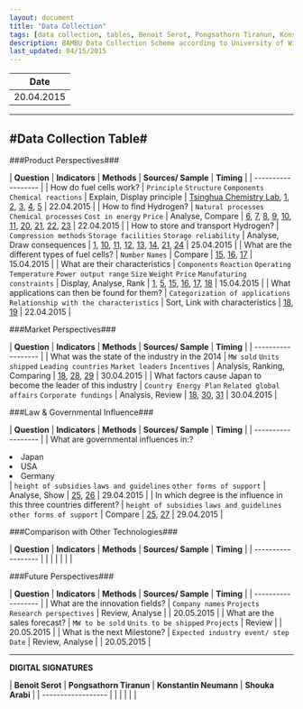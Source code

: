 ```yaml
---
layout: document
title: "Data Collection"
tags: [data collection, tables, Benoit Serot, Pongsathorn Tiranun, Konstantin Neumann, Shouka Arabi, BAMBU, fuel cell]
description: BAMBU Data Collection Scheme according to University of Wisconsin Extension lmguideslides
last_updated: 04/15/2015
---
```


|**Date**|
| ------------------ |
| 20.04.2015 |


----------
#Data Collection Table#
------

###Product Perspectives###

| **Question** | **Indicators** | **Methods** | **Sources/ Sample** | **Timing** |
| ------------------ |
| How do fuel cells work?                       | `Principle` `Structure` `Components` `Chemical reactions`                                                               | Explain, Display principle      | [Tsinghua Chemistry Lab], [1], [2], [3], [4], [5]      | 22.04.2015 |
| How to find Hydrogen?                         | `Natural processes` `Chemical processes` `Cost in energy` `Price`                                                       | Analyse, Compare                | [6], [7], [8], [9], [10], [11], [20], [21], [22], [23] | 22.04.2015 |
| How to store and transport Hydrogen?          | `Compression methods` `Storage facilities` `Storage reliability`                                                        | Analyse, Draw consequences      | [1], [10], [11], [12], [13], [14], [21], [24]          | 25.04.2015 |
| What are the different types of fuel cells?   | `Number` `Names`                                                                                                        | Compare                         | [15], [16], [17]                                       | 15.04.2015 |
| What are their characteristics                | `Components` `Reaction` `Operating Temperature` `Power output range` `Size` `Weight` `Price` `Manufaturing constraints` | Display, Analyse, Rank          | [1], [5], [15], [16], [17], [18]                       | 15.04.2015 |
| What applications can then be found for them? | `Categorization of applications` `Relationship with the characteristics`                                                | Sort, Link with characteristics | [18], [19]                                             | 22.04.2015 |

###Market Perspectives###

| **Question** | **Indicators** | **Methods** | **Sources/ Sample** | **Timing** |
| ------------------ |
| What was the state of the industry in the 2014                 | `MW sold` `Units shipped` `Leading countries` `Market leaders` `Incentives`  | Analysis, Ranking, Comparing | [18], [28], [29]  | 30.04.2015 |
| What factors cause Japan to become the leader of this industry | `Country Energy Plan` `Related global affairs` `Corporate fundings`          | Analysis, Review             | [18], [30], [31]  | 30.04.2015 |

###Law & Governmental Influence###

| **Question** | **Indicators** | **Methods** | **Sources/ Sample** | **Timing** |
| ------------------ |
| What are governmental influences in:? <li>Japan</li><li>USA</li><li>Germany</li>  | `height of subsidies` `laws and guidelines` `other forms of support`  | Analyse, Show | [25], [26] | 29.04.2015 |
| In which degree is the influence in this three countries different?               | `height of subsidies` `laws and guidelines` `other forms of support`  | Compare       | [25], [27] | 29.04.2015 |

###Comparison with Other Technologies###

| **Question** | **Indicators** | **Methods** | **Sources/ Sample** | **Timing** |
| ------------------ |
|  |  |  |  |  |

###Future Perspectives###

| **Question** | **Indicators** | **Methods** | **Sources/ Sample** | **Timing** |
| ------------------ |
| What are the innovation fields? | `Company names` `Projects` `Research perspectives` | Review, Analyse |  | 20.05.2015 |
| What are the sales forecast?    | `MW to be sold` `Units to be shipped` `Projects`   | Review          |  | 20.05.2015 |
| What is the next Milestone?     | `Expected industry event/ step` `Date`             | Review, Analyse |  | 20.05.2015 |

[Tsinghua Chemistry Lab]: ()
[1]: http://en.wikipedia.org/wiki/Fuel_cell
[2]: http://www.nedstack.com/technology/fuel-cell-setup#up
[3]: http://www.nedstack.com/technology/fuel-cell-principle
[4]: http://www.nedstack.com/technology/fuel-cell-faq
[5]: http://americanhistory.si.edu/fuelcells/basics.htm
[6]: http://www.hydrogen.energy.gov/production.html
[7]: http://www.nrel.gov/hydrogen/proj_production_delivery.html
[8]: http://www.eia.gov/energyexplained/index.cfm?page=hydrogen_production
[9]: http://www.eia.gov/oiaf/servicerpt/hydro/pdf/oiafcneaf(08)04.pdf
[10]: http://www.fuelcelltoday.com/applications/fuel-and-infrastructure
[11]: http://www.fuelcells.org/base.cgim?template=hydrogen_basics
[12]: http://energy.gov/eere/fuelcells/hydrogen-storage
[13]: http://www.hydrogen.energy.gov/science.html
[14]: http://energy.gov/eere/fuelcells/hydrogen-delivery
[15]: http://www.nedstack.com/technology/fuel-cell-types
[16]: http://www.fuelcelltoday.com/technologies
[17]: http://www.fuelcells.org/base.cgim?template=types_of_fuel_cells
[18]: http://www.fuelcells.org/pdfs/TheFuelCellIndustryReview2014.pdf
[19]: http://www.fuelcelltoday.com/applications
[20]: http://en.wikipedia.org/wiki/Hydrogen_production#Partial_oxidation
[21]: http://www.afdc.energy.gov/fuels/hydrogen_production.html
[22]: http://www.h2carblog.com/?p=461
[23]: http://heshydrogen.com/hydrogen-fuel-cost-vs-gasoline/
[24]: http://www.transportation.anl.gov/pdfs/TA/351.pdf
[25]: http://www.sciencedirect.com/science/article/pii/S0360544208002144
[26]: http://www.vdma.org/en_GB/article/-/articleview/3640136
[27]: http://www.now-gmbh.de/fileadmin/user_upload/RE-DL-InternatDownloads/NOW_NEDO_Hydrogen_Similarities_and_Differences_August_2011.pdf
[28]:http://energy.gov/sites/prod/files/2014/11/f19/fcto_2013_market_report.pdf
[29]:http://www.fuelcelltoday.com/analysis/industry-review
[30]:https://www.navigantresearch.com/blog/japan-doubles-down-on-fuel-cell-vehicles
[31]:http://www.businessgreen.com/bg/analysis/2361689/report-fuel-cells-could-kickstart-energy-market-revolution

----------

**DIGITAL SIGNATURES**

| **Benoit Serot** | **Pongsathorn Tiranun** | **Konstantin Neumann** | **Shouka Arabi** |
| ------------------ |
|  |  |  |  |
